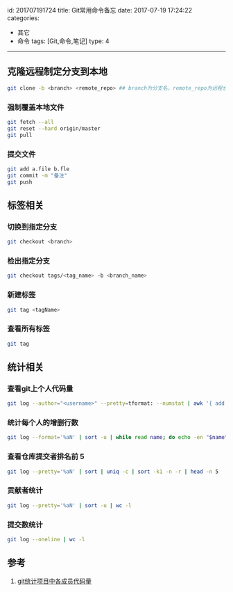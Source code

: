 id: 201707191724
title: Git常用命令备忘
date: 2017-07-19 17:24:22
categories:
- 其它
- 命令
tags: [Git,命令,笔记]
type: 4
---------
## 克隆远程制定分支到本地
```bash
git clone -b <branch> <remote_repo> ## branch为分支名，remote_repo为远程仓库
```

### 强制覆盖本地文件
```bash
git fetch --all
git reset --hard origin/master
git pull
```

### 提交文件
```bash
git add a.file b.fle
git commit -m "备注"
git push
```

## 标签相关
### 切换到指定分支
```bash
git checkout <branch>
```
### 检出指定分支
```bash
git checkout tags/<tag_name> -b <branch_name>
```
### 新建标签
```bash
git tag <tagName>
```

### 查看所有标签
```bash
git tag
```
## 统计相关
### 查看git上个人代码量
```bash
git log --author="<username>" --pretty=tformat: --numstat | awk '{ add += $1; subs += $2; loc += $1 - $2 } END { printf "added lines: %s, removed lines: %s, total lines: %s\n", add, subs, loc }' -
```

### 统计每个人的增删行数
```bash
git log --format='%aN' | sort -u | while read name; do echo -en "$name\t"; git log --author="$name" --pretty=tformat: --numstat | awk '{ add += $1; subs += $2; loc += $1 - $2 } END { printf "added lines: %s, removed lines: %s, total lines: %s\n", add, subs, loc }' -; done
```

### 查看仓库提交者排名前 5
```bash
git log --pretty='%aN' | sort | uniq -c | sort -k1 -n -r | head -n 5
```
### 贡献者统计
```bash
git log --pretty='%aN' | sort -u | wc -l
```

### 提交数统计
```bash
git log --oneline | wc -l
```

## 参考
1. [git统计项目中各成员代码量](https://rzrobert.github.io/2017/02/04/git%E7%BB%9F%E8%AE%A1%E9%A1%B9%E7%9B%AE%E4%B8%AD%E5%90%84%E6%88%90%E5%91%98%E4%BB%A3%E7%A0%81%E9%87%8F/)